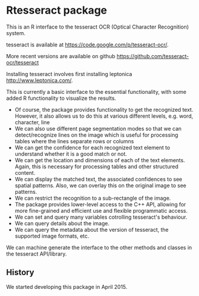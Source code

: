 # Rtesseract package

This is an R interface to the tesseract OCR (Optical Character Recognition) system.

tesseract is available at https://code.google.com/p/tesseract-ocr/.

More recent versions are available on github
  https://github.com/tesseract-ocr/tesseract

Installing tesseract involves first installing leptonica
http://www.leptonica.com/.

This is currently a basic interface to the essential functionality, with some
added R functionality to visualize the results.

+ Of course, the package provides functionality to get the recognized text.
However, it also allows us to do this at various different levels, e.g.
word, character, line
+ We can also use different page segmentation modes so that we can detect/recognize
lines on the image which is useful for processing tables where the lines separate
rows or columns
+ We can get the confidence for each recognized text element to understand whether it is 
  a good match or not.
+ We can get the location and dimensions of each of the text elements. Again, this is 
 necessary for processing tables and other structured content.
+ We can display the matched text, the associated confidences to see spatial patterns.
 Also, we can overlay this on the original image to see patterns.
+ We can restrict the recognition to a sub-rectangle of the image.
+ The package provides lower-level access to the C++ API, allowing for more fine-grained and efficient
 use and flexible programmatic access.
+ We can set and query many variables cotrolling tesseract's behaviour.
+ We can query details about the image.
+ We can query the metadata about the version of tesseract, the supported image formats, etc.


We can machine generate the interface to the other methods and classes in the tesseract API/library.


## History
We started developing this package in April 2015.